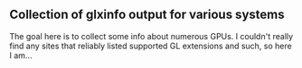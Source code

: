 ## Collection of glxinfo output for various systems

The goal here is to collect some info about numerous GPUs. 
I couldn't really find any sites that reliably listed supported GL extensions and such, so here I am...



